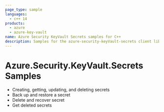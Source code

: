 ```yaml
---
page_type: sample
languages:
  - c++ 14
products:
  - azure
  - azure-key-vault
name: Azure Security KeyVault Secrets samples for C++
description: Samples for the azure-security-keyVault-secrets client library.
---
```


# Azure.Security.KeyVault.Secrets Samples

- Creating, getting, updating, and deleting secrets
- Back up and restore a secret
- Delete and recover secret
- Get deleted secrets
